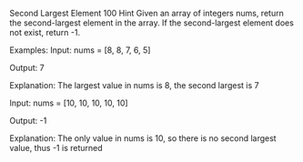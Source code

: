 Second Largest Element
100
Hint
Given an array of integers nums, return the second-largest element in the array. If the second-largest element does not exist, return -1.


Examples:
Input: nums = [8, 8, 7, 6, 5]

Output: 7

Explanation: The largest value in nums is 8, the second largest is 7

Input: nums = [10, 10, 10, 10, 10]

Output: -1

Explanation: The only value in nums is 10, so there is no second largest value, thus -1 is returned
